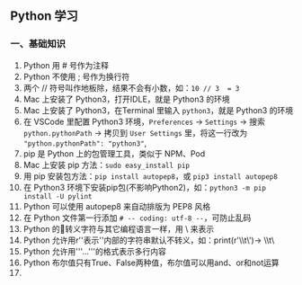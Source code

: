 ## Python 学习

### 一、基础知识
1. Python 用 # 号作为注释
2. Python 不使用 ; 号作为换行符
3. 两个 // 符号叫作地板除，结果不会有小数，如：`10 // 3  = 3`
4. Mac 上安装了 Python3，打开IDLE，就是 Python3 的环境
5. Mac 上安装了 Python3，在Terminal 里输入 `python3`，就是 Python3 的环境
6. 在 VSCode 里配置 Python3 环境，`Preferences` -> `Settings` -> 搜索 `python.pythonPath` -> 拷贝到 `User Settings` 里，将这一行改为 `"python.pythonPath": "python3"`,
7. pip 是 Python 上的包管理工具，类似于 NPM、Pod
8. Mac 上安装 pip 方法：`sudo easy_install pip`
9. 用 pip 安装包方法：`pip install autopep8`，或 `pip3 install autopep8`
10. 在 Python3 环境下安装pip包(不影响Python2)，如：`python3 -m pip install -U pylint`
11. Python 可以使用 autopep8 来自动排版为 PEP8 风格
12. 在 Python 文件第一行添加 `# -- coding: utf-8 --`，可防止乱码
13. Python 的转义字符与其它编程语言一样，用 \ 来表示
14. Python 允许用r''表示''内部的字符串默认不转义，如：print(r'\\\t\\')-> \\\t\\ 
15. Python 允许用'''...'''的格式表示多行内容
16. Python 布尔值只有True、False两种值，布尔值可以用and、or和not运算
17. 
